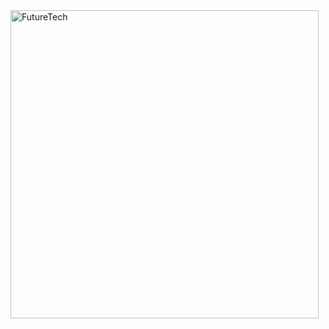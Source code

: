 <img width="493" alt="FutureTech" src="https://github.com/user-attachments/assets/32a973a8-677c-4bc6-8c31-414b496f3cbb">
